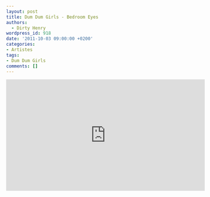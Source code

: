 ```yaml
---
layout: post
title: Dum Dum Girls - Bedroom Eyes
authors:
  - Dirty Henry
wordpress_id: 918
date: '2011-10-03 09:00:00 +0200'
categories:
- Artistes
tags:
- Dum Dum Girls
comments: []
---
```

<iframe width="540" height="304" src="http://www.youtube.com/embed/YBSs3-RfLKk" frameborder="0" allowfullscreen></iframe>
